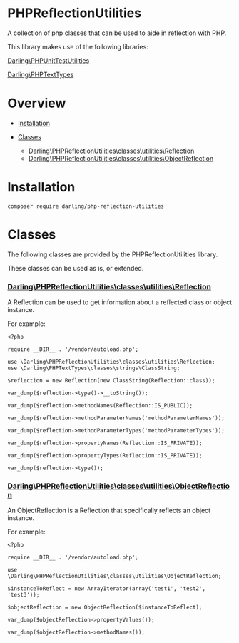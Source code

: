 # PHPReflectionUtilities

A collection of php classes that can be used to aide in reflection
with PHP.

This library makes use of the following libraries:

[Darling\PHPUnitTestUtilities](https://github.com/sevidmusic/PHPUnitTestUtilities)

[Darling\PHPTextTypes](https://github.com/sevidmusic/PHPTextTypes)

# Overview

- [Installation](#installation)

- [Classes](#classes)

  - [Darling\PHPReflectionUtilities\classes\utilities\Reflection](#darlingphpreflectionutilitiesclassesutilitiesreflection)
  - [Darling\PHPReflectionUtilities\classes\utilities\ObjectReflection](#darlingphpreflectionutilitiesclassesutilitiesobjectreflection)

# Installation

```
composer require darling/php-reflection-utilities

```

# Classes

The following classes are provided by the PHPReflectionUtilities
library.

These classes can be used as is, or extended.

### [Darling\PHPReflectionUtilities\classes\utilities\Reflection](https://github.com/sevidmusic/PHPReflectionUtilities/blob/main/src/classes/utilities/Reflection.php)

 A Reflection can be used to get information about a reflected class
 or object instance.

 For example:

```
<?php

require __DIR__ . '/vendor/autoload.php';

use \Darling\PHPReflectionUtilities\classes\utilities\Reflection;
use \Darling\PHPTextTypes\classes\strings\ClassString;

$reflection = new Reflection(new ClassString(Reflection::class));

var_dump($reflection->type()->__toString());

var_dump($reflection->methodNames(Reflection::IS_PUBLIC));

var_dump($reflection->methodParameterNames('methodParameterNames'));

var_dump($reflection->methodParameterTypes('methodParameterTypes'));

var_dump($reflection->propertyNames(Reflection::IS_PRIVATE));

var_dump($reflection->propertyTypes(Reflection::IS_PRIVATE));

var_dump($reflection->type());

```

### [Darling\PHPReflectionUtilities\classes\utilities\ObjectReflection](https://github.com/sevidmusic/PHPReflectionUtilities/blob/main/src/classes/utilities/ObjectReflection.php)

An ObjectReflection is a Reflection that specifically reflects an
object instance.

For example:

```
<?php

require __DIR__ . '/vendor/autoload.php';

use \Darling\PHPReflectionUtilities\classes\utilities\ObjectReflection;

$instanceToReflect = new ArrayIterator(array('test1', 'test2', 'test3'));

$objectReflection = new ObjectReflection($instanceToReflect);

var_dump($objectReflection->propertyValues());

var_dump($objectReflection->methodNames());


```


